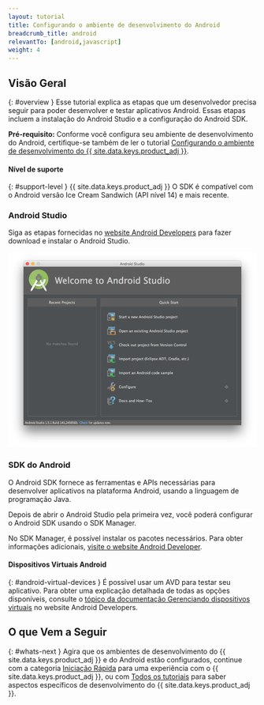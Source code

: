 ```yaml
---
layout: tutorial
title: Configurando o ambiente de desenvolvimento do Android
breadcrumb_title: android
relevantTo: [android,javascript]
weight: 4
---
```

<!-- NLS_CHARSET=UTF-8 -->
## Visão Geral
{: #overview }
Esse tutorial explica as etapas que um desenvolvedor precisa seguir para poder desenvolver e testar aplicativos Android. Essas etapas incluem a instalação do Android Studio e a configuração do Android SDK.

**Pré-requisito:** Conforme você configura seu ambiente de desenvolvimento do Android, certifique-se também de ler o tutorial [Configurando o ambiente de desenvolvimento do {{ site.data.keys.product_adj }}](../mobilefirst/).

#### Nível de suporte
{: #support-level }
{{ site.data.keys.product_adj }} O SDK é compatível com o Android versão Ice Cream Sandwich (API nível 14) e mais recente.

### Android Studio
Siga as etapas fornecidas no [website Android Developers](http://developer.android.com/develop/index.html) para fazer download e instalar o Android Studio.

![Configurar o Android SDK](android-studio.png)

### SDK do Android
O Android SDK fornece as ferramentas e APIs necessárias para desenvolver aplicativos na plataforma Android, usando a linguagem de programação Java.

Depois de abrir o Android Studio pela primeira vez, você poderá configurar o Android SDK usando o SDK Manager.

No SDK Manager, é possível instalar os pacotes necessários. Para obter informações adicionais, [visite o website Android Developer](http://developer.android.com/sdk/index.html).

#### Dispositivos Virtuais Android
{: #android-virtual-devices }
É possível usar um AVD para testar seu aplicativo. Para obter uma explicação detalhada de todas as opções disponíveis, consulte o [tópico da documentação Gerenciando dispositivos virtuais](http://developer.android.com/tools/devices/index.html) no website Android Developers.

## O que Vem a Seguir
{: #whats-next }
Agira que os ambientes de desenvolvimento do {{ site.data.keys.product_adj }} e do Android estão configurados, continue com a categoria [Iniciação Rápida](../../../quick-start/android/) para uma experiência com o {{ site.data.keys.product_adj }}, ou com [Todos os tutoriais](../../../all-tutorials) para saber aspectos específicos de desenvolvimento do {{ site.data.keys.product_adj }}.
